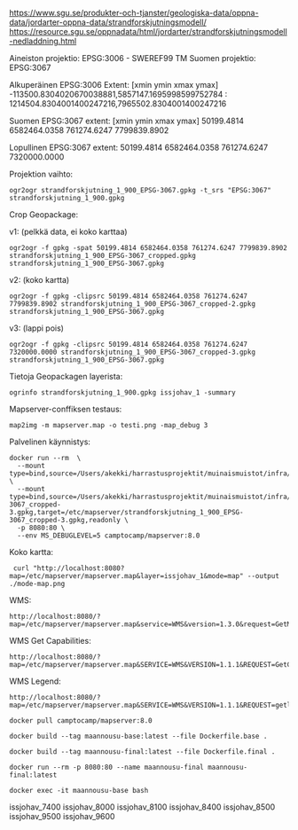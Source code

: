 https://www.sgu.se/produkter-och-tjanster/geologiska-data/oppna-data/jordarter-oppna-data/strandforskjutningsmodell/
https://resource.sgu.se/oppnadata/html/jordarter/strandforskjutningsmodell-nedladdning.html

Aineiston projektio: EPSG:3006 - SWEREF99 TM
Suomen projektio: EPSG:3067

Alkuperäinen EPSG:3006 Extent: [xmin ymin xmax ymax]
-113500.8304020670038881,5857147.1695998599752784 : 1214504.8304001400247216,7965502.8304001400247216

Suomen EPSG:3067 extent: [xmin ymin xmax ymax]
50199.4814 6582464.0358 761274.6247 7799839.8902

Lopullinen EPSG:3067 extent:
50199.4814 6582464.0358 761274.6247 7320000.0000

Projektion vaihto:

```
ogr2ogr strandforskjutning_1_900_EPSG-3067.gpkg -t_srs "EPSG:3067" strandforskjutning_1_900.gpkg
```

Crop Geopackage:

v1: (pelkkä data, ei koko karttaa)

```
ogr2ogr -f gpkg -spat 50199.4814 6582464.0358 761274.6247 7799839.8902 strandforskjutning_1_900_EPSG-3067_cropped.gpkg strandforskjutning_1_900_EPSG-3067.gpkg
```

v2: (koko kartta)

```
ogr2ogr -f gpkg -clipsrc 50199.4814 6582464.0358 761274.6247 7799839.8902 strandforskjutning_1_900_EPSG-3067_cropped-2.gpkg strandforskjutning_1_900_EPSG-3067.gpkg
```

v3: (lappi pois)

```
ogr2ogr -f gpkg -clipsrc 50199.4814 6582464.0358 761274.6247 7320000.0000 strandforskjutning_1_900_EPSG-3067_cropped-3.gpkg strandforskjutning_1_900_EPSG-3067.gpkg
```

Tietoja Geopackagen layerista:

```
ogrinfo strandforskjutning_1_900.gpkg issjohav_1 -summary
```

Mapserver-conffiksen testaus:

```
map2img -m mapserver.map -o testi.png -map_debug 3
```

Palvelinen käynnistys:

```
docker run --rm  \
  --mount type=bind,source=/Users/akekki/harrastusprojektit/muinaismuistot/infra/mapserver/mapserver.map,target=/etc/mapserver/mapserver.map,readonly \
  --mount type=bind,source=/Users/akekki/harrastusprojektit/muinaismuistot/infra/mapserver/strandforskjutning_1_900_EPSG-3067_cropped-3.gpkg,target=/etc/mapserver/strandforskjutning_1_900_EPSG-3067_cropped-3.gpkg,readonly \
  -p 8080:80 \
  --env MS_DEBUGLEVEL=5 camptocamp/mapserver:8.0
```

Koko kartta:

```
 curl "http://localhost:8080?map=/etc/mapserver/mapserver.map&layer=issjohav_1&mode=map" --output ./mode-map.png
```

WMS:

```
http://localhost:8080/?map=/etc/mapserver/mapserver.map&service=WMS&version=1.3.0&request=GetMap&width=1000&height=1000&styles=&layers=issjohav_1&format=image/png&crs=EPSG:3067&bbox=50199.4814,6582464.0358,761274.6247,7320000.0000
```

WMS Get Capabilities:

```
http://localhost:8080/?map=/etc/mapserver/mapserver.map&SERVICE=WMS&VERSION=1.1.1&REQUEST=GetCapabilities
```

WMS Legend:

```
http://localhost:8080/?map=/etc/mapserver/mapserver.map&SERVICE=WMS&VERSION=1.1.1&REQUEST=getlegendgraphic&FORMAT=image/png
```

```
docker pull camptocamp/mapserver:8.0

docker build --tag maannousu-base:latest --file Dockerfile.base .

docker build --tag maannousu-final:latest --file Dockerfile.final .

docker run --rm -p 8080:80 --name maannousu-final maannousu-final:latest

docker exec -it maannousu-base bash
```

issjohav_7400
issjohav_8000
issjohav_8100
issjohav_8400
issjohav_8500
issjohav_9500
issjohav_9600
